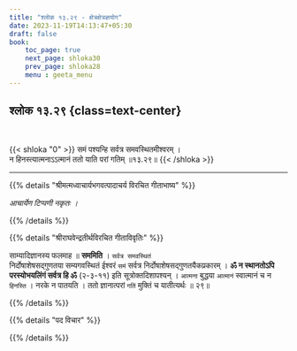 ```yaml
---
title: "श्लोक १३.२९ - क्षेत्रक्षेत्रज्ञयोग"
date: 2023-11-19T14:13:47+05:30
draft: false
book:
    toc_page: true
    next_page: shloka30
    prev_page: shloka28
    menu : geeta_menu
---
```




## श्लोक १३.२९ {class=text-center}

<br/>

{{< shloka  "0"  >}}
समं पश्यन्हि सर्वत्र समवस्थितमीश्वरम् ।   
न हिनस्त्यात्मनाऽऽत्मानं ततो याति परां गतिम् ॥१३.२९॥
{{< /shloka >}}

---


{{% details "श्रीमत्मध्वाचार्यभगवत्पादाचर्य विरचित  गीताभाष्य" %}}

*आचार्येण टिप्पणी नकृतः ।*

{{% /details %}}



{{% details "श्रीराघवेन्द्रतीर्थविरचित गीताविवृतिः" %}}

साम्यादिज्ञानस्य फलमाह ॥ **सममिति** । `सर्वत्र समवस्थितं`  
निर्दोषाशेषसद्गुणतया सम्यगवस्थितं ईश्वरं `समं` सर्वत्र
निर्दोषाशेषसद्गुणतयैकप्रकारम्‌ । 
**ॐ न स्थानतोऽपि परस्योभयलिंगं सर्वत्र हि ॐ** (२-३-११) 
इति सूत्रोक्तदिशापश्यन्‌ । `आत्मना` बुद्धया `आत्मानं` 
स्वात्मानं च न `हिनस्ति` । नरके न पातयति । 
ततो ज्ञानात्परां `गतिं` मुक्तिं च यातीत्यर्थः ॥ २९॥

{{% /details %}}



{{% details "पद विचार" %}}


{{% /details %}}
